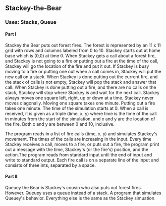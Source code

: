 ## Stackey-the-Bear

### Uses: Stacks, Queue

#### Part I
Stackey the Bear puts out forest fires. The forest is represented by an 11 x 11 grid with rows and columns labeled from 0 to 10. Stackey starts out at home base which is (0,0) at time 0. When Stackey gets a call about  a forest fire, and Stackey is not going to a fire or putting out a fire at the time of the call, Stackey will go the location of the fire and put it out. If Stackey is busy moving to a fire or putting one out when a call comes in, Stackey will put the new call on a stack. When Stackey is done putting out the current fire, and the stack of calls is not empty, Stackey will pop the stack and answer that call. When Stackey is done putting out a fire, and there are no calls on the stack, Stackey will stop where Stackey is and wait for the next call. Stackey always moves one square left, right, up or down at a time. Stackey never moves diagonally. Moving 
one square takes one minute. Putting out a fire takes one minute. The time of the simulation starts at 0. When a call is received, it is given as a triple (time, x, y) where time is the time of the call in minutes from the start of the simulation, and x and y are the location of the fire. Both x and y are between 0 and 10, inclusive. 

The program reads in a list of fire calls (time, x, y) and simulates Stackey's movement. The times of the calls are increasing in the input. Every time Stackey receives a call, moves to a fire, or puts out a fire, the  program print out a message with the time, Stackey's (or the fire's) position, and the action.The program reads from standard
input until the end of input and write to standard output. Each fire call is on a separate line of the input and consists of three ints, separated by a space. 

#### Part II
Queuey the Bear is Stackey's cousin who also puts out forest fires. However. Queuey uses a queue instead of a stack. A program that simulates Queuey's behavior. Everything else is the same as the Stackey simuation. 
